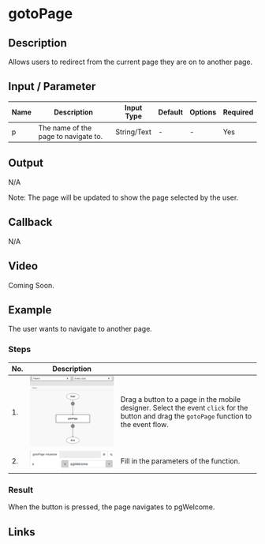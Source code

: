 # gotoPage

## Description

Allows users to redirect from the current page they are on to another page.

## Input / Parameter

| Name | Description | Input Type | Default | Options | Required |
| ------ | ------ | ------ | ------ | ------ | ------ |
| p | The name of the page to navigate to. | String/Text | - | - | Yes |

## Output

N/A

Note: The page will be updated to show the page selected by the user.

## Callback

N/A

## Video

Coming Soon.

<!-- Format: [![Video]({image-path})]({url-link}) -->

## Example

The user wants to navigate to another page.

<!-- Share a scenario, like a user requirements. -->

### Steps

| No. | Description |  |
| ------ | ------ | ------ |
| 1. | ![](./gotoPage-step-1.png) | Drag a button to a page in the mobile designer. Select the event `click` for the button and drag the `gotoPage` function to the event flow. |
| 2. | ![](./gotoPage-step-2.png) | Fill in the parameters of the function. |

<!-- Show the steps and share some screenshots.

1. .....

Format: ![]({image-path}) -->

### Result

When the button is pressed, the page navigates to pgWelcome.

<!-- Explain the output.

Format: ![]({image-path}) -->

## Links